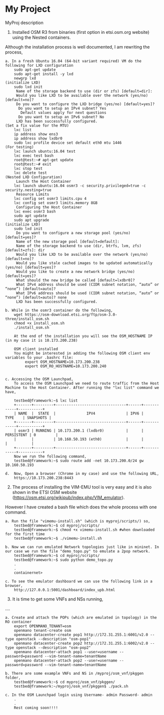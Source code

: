 # My Project
MyProj description

1. Installed OSM R3 from binaries (first option in etsi.osm.org website) using the Nested containers.

Although the installation process is well documented, I am rewriting the process,

	a. In a fresh Ubuntu 16.04 (64-bit variant required) VM do the following for LXD configuration
		sudo apt-get update
		sudo apt-get install -y lxd
		newgrp lxd
	(initialize LXD)
		sudo lxd init
		 Name of the storage backend to use (dir or zfs) [default=dir]:
		 Would you like LXD to be available over the network (yes/no) [default=no]?
		 Do you want to configure the LXD bridge (yes/no) [default=yes]?
		  Do you want to setup an IPv4 subnet? Yes
		   Default values apply for next questions
		  Do you want to setup an IPv6 subnet? No
		 LXD has been successfully configured.
	(Set a fix value for the MTU)
		lxc list
		ip address show ens3
		ip address show lxdbr0
		sudo lxc profile device set default eth0 mtu 1446
	(For testing)
		lxc launch ubuntu:16.04 test
		lxc exec test bash
		root@test:~# apt-get update
		root@test:~# exit
		lxc stop test
		lxc delete test
	(Nested LXD Configuration)
	     Launch the Host Container
		lxc launch ubuntu:16.04 osmr3 -c security.privileged=true -c security.nesting=true
	     Resource Limits
		lxc config set osmr3 limits.cpu 4
		lxc config set osmr3 limits.memory 8GB
	     Configuring the Host Container
		lxc exec osmr3 bash
		sudo apt update
		sudo apt upgrade
	(initialize LXD)
		sudo lxd init
		 Do you want to configure a new storage pool (yes/no) [default=yes]?
		 Name of the new storage pool [default=default]:
		 Name of the storage backend to use (dir, btrfs, lvm, zfs) [default=zfs]: dir
		 Would you like LXD to be available over the network (yes/no) [default=no]?
		 Would you like stale cached images to be updated automatically (yes/no) [default=yes]?
		 Would you like to create a new network bridge (yes/no) [default=yes]?
		 What should the new bridge be called [default=lxdbr0]?
		 What IPv4 address should be used (CIDR subnet notation, “auto” or “none”) [default=auto]?
		 What IPv6 address should be used (CIDR subnet notation, “auto” or “none”) [default=auto]? none
		 LXD has been successfully configured.

	b. While in the osmr3 container do the following,
		wget https://osm-download.etsi.org/ftp/osm-3.0-three/install_osm.sh
		chmod +x install_osm.sh
		./install_osm.sh

		At the end of the installation you will see the OSM_HOSTNAME IP (in my case it is 10.173.200.238)

		OSM client installed
		You might be interested in adding the following OSM client env variables to your .bashrc file:
		     export OSM_HOSTNAME=10.173.200.238
		     export OSM_RO_HOSTNAME=10.173.200.240


	c. Accessing the OSM Launchpad,
		To access the OSM Launchpad we need to route traffic from the Host Machine to the Host Container. After running the "lxc list" command we have,

		testbed@framework:~$ lxc list
		+-------+---------+--------------------------------+------+------------+-----------+
		| NAME  |  STATE  |              IPV4              | IPV6 |    TYPE    | SNAPSHOTS |
		+-------+---------+--------------------------------+------+------------+-----------+
		| osmr3 | RUNNING | 10.173.200.1 (lxdbr0)          |      | PERSISTENT | 0         |
		|       |         | 10.160.50.193 (eth0)           |      |            |           |
		+-------+---------+--------------------------------+------+------------+-----------+
		Now we run the following command,
		testbed@framework:~$ sudo route add -net 10.173.200.0/24 gw 10.160.50.193

	d.  Now, Open a browser (Chrome in my case) and use the following URL,
		https://10.173.200.238:8443

2. The process of installing the VIM-EMU tool is very easy and it is also shown in the ETSI OSM website (https://osm.etsi.org/wikipub/index.php/VIM_emulator).

However I have created a bash file which does the whole process with one command.


	a. Run the file "vimemu-install.sh" (which is myproj/scripts/) so,
		testbed@framework:~$ cd myproj/scripts/
		testbed@framework:~$ chmod +x vimemu-install.sh #when downloaded for the first time
		testbed@framework:~$ ./vimemu-install.sh

	b. Now we can run emulated Network topologies just like in mininet. In our case we run the file "demo_topo.py" to emulate a 2pop network.
		testbed@framework:~$ cd myproj/scripts/
		testbed@framework:~$ sudo python demo_topo.py
		.
		.
		containernet>

	c. To see the emulator dashboard we can use the following link in a browser,
		http://127.0.0.1:5001/dashboard/index_upb.html

3. It is time to get some VNFs and NSs running,

....

	a. Create and attach the POPs (which are emulated in topology) in the RO container
		export OPENMANO_TENANT=osm
		openmano tenant-create osm
		openmano datacenter-create pop1 http://172.31.255.1:6001/v2.0 --type openstack --description "osm-pop1"
		openmano datacenter-create pop2 http://172.31.255.1:6002/v2.0 --type openstack --description "osm-pop2"
		openmano datacenter-attach pop1 --user=username --password=password --vim-tenant-name=tenantName
		openmano datacenter-attach pop2 --user=username --password=password --vim-tenant-name=tenantName

	b. There are some example VNFs and NS in /myproj/osm_vnf/pkggen folder,
		testbed@framework:~$ cd myproj/osm_vnf/pkggen/
		testbed@framework:~/myproj/osm_vnf/pkggen$ ./pack.sh

	c. In the OSM Launchpad login using Username- admin Password- admin
		.
		.
		Rest coming soon!!!!
